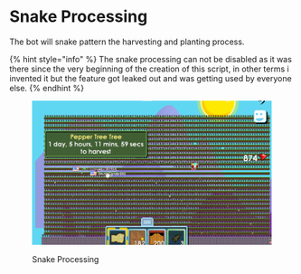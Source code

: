 # Snake Processing

The bot will snake pattern the harvesting and planting process.

{% hint style="info" %}
The snake processing can not be disabled as it was there since the very beginning of the creation of this script, in other terms i invented it but the feature got leaked out and was getting used by everyone else.
{% endhint %}

<figure><img src="../.gitbook/assets/Random Chatting &#x26; Break Floating Blocks.gif" alt=""><figcaption><p>Snake Processing</p></figcaption></figure>

